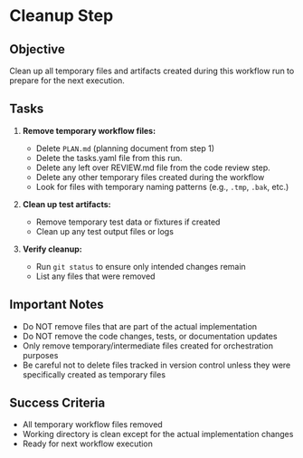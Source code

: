 # Cleanup Step

## Objective
Clean up all temporary files and artifacts created during this workflow run to prepare for the next execution.

## Tasks

1. **Remove temporary workflow files:**
   - Delete `PLAN.md` (planning document from step 1)
   - Delete the tasks.yaml file from this run.
   - Delete any left over REVIEW.md file from the code review step.
   - Delete any other temporary files created during the workflow
   - Look for files with temporary naming patterns (e.g., `.tmp`, `.bak`, etc.)

2. **Clean up test artifacts:**
   - Remove temporary test data or fixtures if created
   - Clean up any test output files or logs

3. **Verify cleanup:**
   - Run `git status` to ensure only intended changes remain
   - List any files that were removed

## Important Notes
- Do NOT remove files that are part of the actual implementation
- Do NOT remove the code changes, tests, or documentation updates
- Only remove temporary/intermediate files created for orchestration purposes
- Be careful not to delete files tracked in version control unless they were specifically created as temporary files

## Success Criteria
- All temporary workflow files removed
- Working directory is clean except for the actual implementation changes
- Ready for next workflow execution
